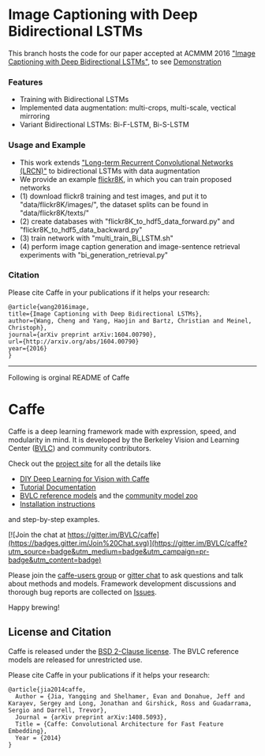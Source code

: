 # Image Captioning with Deep Bidirectional LSTMs

This branch hosts the code for our paper accepted at ACMMM 2016 ["Image Captioning with Deep Bidirectional LSTMs"](http://arxiv.org/abs/1604.00790), to see [Demonstration](https://youtu.be/a0bh9_2LE24)

### Features 
 - Training with Bidirectional LSTMs
 - Implemented data augmentation: multi-crops, multi-scale, vectical mirroring
 - Variant Bidirectional LSTMs: Bi-F-LSTM, Bi-S-LSTM

### Usage and Example 
 - This work extends ["Long-term Recurrent Convolutional Networks (LRCN)"](http://jeffdonahue.com/lrcn/) to bidirectional LSTMs with data augmentation
 - We provide an example [flickr8K](http://nlp.cs.illinois.edu/HockenmaierGroup/8k-pictures.html), in which you can train proposed networks
 - (1) download flickr8 training and test images, and put it to "data/flickr8K/images/", the dataset splits can be found in "data/flickr8K/texts/"
 - (2) create databases with "flickr8K_to_hdf5_data_forward.py" and "flickr8K_to_hdf5_data_backward.py" 
 - (3) train network with "multi_train_Bi_LSTM.sh"
 - (4) perform image caption generation and image-sentence retrieval experiments with "bi_generation_retrieval.py" 
 
### Citation

Please cite Caffe in your publications if it helps your research:

    @article{wang2016image,
    title={Image Captioning with Deep Bidirectional LSTMs},
    author={Wang, Cheng and Yang, Haojin and Bartz, Christian and Meinel, Christoph},
    journal={arXiv preprint arXiv:1604.00790},
    url={http://arxiv.org/abs/1604.00790}
    year={2016}
    }
----
Following is orginal README of Caffe
# Caffe

Caffe is a deep learning framework made with expression, speed, and modularity in mind.
It is developed by the Berkeley Vision and Learning Center ([BVLC](http://bvlc.eecs.berkeley.edu)) and community contributors.

Check out the [project site](http://caffe.berkeleyvision.org) for all the details like

- [DIY Deep Learning for Vision with Caffe](https://docs.google.com/presentation/d/1UeKXVgRvvxg9OUdh_UiC5G71UMscNPlvArsWER41PsU/edit#slide=id.p)
- [Tutorial Documentation](http://caffe.berkeleyvision.org/tutorial/)
- [BVLC reference models](http://caffe.berkeleyvision.org/model_zoo.html) and the [community model zoo](https://github.com/BVLC/caffe/wiki/Model-Zoo)
- [Installation instructions](http://caffe.berkeleyvision.org/installation.html)

and step-by-step examples.

[![Join the chat at https://gitter.im/BVLC/caffe](https://badges.gitter.im/Join%20Chat.svg)](https://gitter.im/BVLC/caffe?utm_source=badge&utm_medium=badge&utm_campaign=pr-badge&utm_content=badge)

Please join the [caffe-users group](https://groups.google.com/forum/#!forum/caffe-users) or [gitter chat](https://gitter.im/BVLC/caffe) to ask questions and talk about methods and models.
Framework development discussions and thorough bug reports are collected on [Issues](https://github.com/BVLC/caffe/issues).

Happy brewing!

## License and Citation

Caffe is released under the [BSD 2-Clause license](https://github.com/BVLC/caffe/blob/master/LICENSE).
The BVLC reference models are released for unrestricted use.

Please cite Caffe in your publications if it helps your research:

    @article{jia2014caffe,
      Author = {Jia, Yangqing and Shelhamer, Evan and Donahue, Jeff and Karayev, Sergey and Long, Jonathan and Girshick, Ross and Guadarrama, Sergio and Darrell, Trevor},
      Journal = {arXiv preprint arXiv:1408.5093},
      Title = {Caffe: Convolutional Architecture for Fast Feature Embedding},
      Year = {2014}
    }
